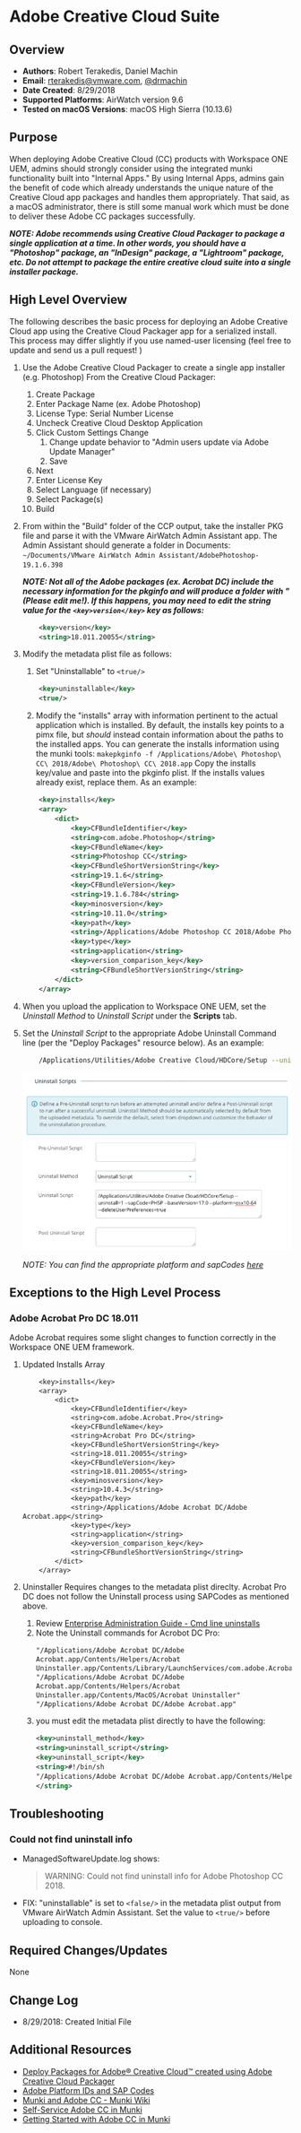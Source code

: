 # Adobe Creative Cloud Suite #

## Overview
- **Authors**: Robert Terakedis, Daniel Machin
- **Email**: rterakedis@vmware.com, [@drmachin](https://twitter.com/drmachin)
- **Date Created**: 8/29/2018
- **Supported Platforms**: AirWatch version 9.6
- **Tested on macOS Versions**: macOS High Sierra (10.13.6)

## Purpose
When deploying Adobe Creative Cloud (CC) products with Workspace ONE UEM, admins should strongly consider using the integrated munki functionality built into "Internal Apps."   By using Internal Apps, admins gain the benefit of code which already understands the unique nature of the Creative Cloud app packages and handles them appropriately.  That said, as a macOS administrator, there is still some manual work which must be done to deliver these Adobe CC packages successfully.

*__NOTE:   Adobe recommends using Creative Cloud Packager to package a single application at a time.   In other words, you should have a "Photoshop" package, an "InDesign" package, a "Lightroom" package, etc.   Do not attempt to package the entire creative cloud suite into a single installer package.__*

## High Level Overview ##
The following describes the basic process for deploying an Adobe Creative Cloud app using the Creative Cloud Packager app for a serialized install.  This process may differ slightly if you use named-user licensing (feel free to update and send us a pull request! )

1. Use the Adobe Creative Cloud Packager to create a single app installer (e.g. Photoshop) From the Creative Cloud Packager:
    1. Create Package
    2. Enter Package Name (ex. Adobe Photoshop)
    3. License Type: Serial Number License
    4. Uncheck Creative Cloud Desktop Application
    5. Click Custom Settings Change
	    1. Change update behavior to "Admin users update via Adobe Update Manager"
	    2. Save
    6. Next
    7. Enter License Key
    8. Select Language (if necessary)
    9. Select Package(s)
    10. Build

2. From within the "Build" folder of the CCP output, take the installer PKG file and parse it with the VMware AirWatch Admin Assistant app.   The Admin Assistant should generate a folder in Documents: `~/Documents/VMware AirWatch Admin Assistant/AdobePhotoshop-19.1.6.398`

    *__NOTE: Not all of the Adobe packages (ex. Acrobat DC) include the necessary information for the pkginfo and will produce a folder with "(Please edit me!).  If this happens, you may need to edit the string value for the `<key>version</key>` key as follows:__*
    ```xml
        <key>version</key>
        <string>18.011.20055</string>
    ```

3. Modify the metadata plist file as follows:
   1. Set "Uninstallable" to `<true/>`
    ```xml
        <key>uninstallable</key>
        <true/>
    ```

   2. Modify the "installs" array with information pertinent to the actual application which is installed.  By default, the installs key points to a pimx file, but *should* instead contain information about the paths to the installed apps.  You can generate the installs information using the munki tools:  `makepkginfo -f /Applications/Adobe\ Photoshop\ CC\ 2018/Adobe\ Photoshop\ CC\ 2018.app` Copy the installs key/value and paste into the pkginfo plist. If the installs values already exist, replace them.  As an example:
    ```xml
        <key>installs</key>
        <array>
            <dict>
                <key>CFBundleIdentifier</key>
                <string>com.adobe.Photoshop</string>
                <key>CFBundleName</key>
                <string>Photoshop CC</string>
                <key>CFBundleShortVersionString</key>
                <string>19.1.6</string>
                <key>CFBundleVersion</key>
                <string>19.1.6.784</string>
                <key>minosversion</key>
                <string>10.11.0</string>
                <key>path</key>
                <string>/Applications/Adobe Photoshop CC 2018/Adobe Photoshop CC 2018.app</string>
                <key>type</key>
                <string>application</string>
                <key>version_comparison_key</key>
                <string>CFBundleShortVersionString</string>
            </dict>
        </array>
    ```

4.  When you upload the application to Workspace ONE UEM, set the *Uninstall Method* to *Uninstall Script* under the **Scripts** tab.

5. Set the *Uninstall Script* to the appropriate Adobe Uninstall Command line (per the "Deploy Packages" resource below).  As an example:  
    ```bash
        /Applications/Utilities/Adobe Creative Cloud/HDCore/Setup --uninstall=1 --sapCode=PHSP --baseVersion=17.0 --platform=osx10-64 --deleteUserPreferences=true
    ```
    ![Uninstall Script](Uninstall_Script.png)

    *NOTE:   You can find the appropriate platform and sapCodes [here](https://helpx.adobe.com/enterprise/package/help/apps-deployed-without-their-base-versions.html)*


## Exceptions to the High Level Process ##

### Adobe Acrobat Pro DC 18.011

Adobe Acrobat requires some slight changes to function correctly in the Workspace ONE UEM framework.   

1. Updated Installs Array

    ```
        <key>installs</key>
        <array>
            <dict>
                <key>CFBundleIdentifier</key>
                <string>com.adobe.Acrobat.Pro</string>
                <key>CFBundleName</key>
                <string>Acrobat Pro DC</string>
                <key>CFBundleShortVersionString</key>
                <string>18.011.20055</string>
                <key>CFBundleVersion</key>
                <string>18.011.20055</string>
                <key>minosversion</key>
                <string>10.4.3</string>
                <key>path</key>
                <string>/Applications/Adobe Acrobat DC/Adobe Acrobat.app</string>
                <key>type</key>
                <string>application</string>
                <key>version_comparison_key</key>
                <string>CFBundleShortVersionString</string>
            </dict>
        </array>
    ```
2. Uninstaller Requires changes to the metadata plist direclty. Acrobat Pro DC does not follow the Uninstall process using SAPCodes as mentioned above.
    
    1. Review [Enterprise Administration Guide - Cmd line uninstalls](https://www.adobe.com/devnet-docs/acrobatetk/tools/AdminGuide/mac.html#cmd-line-uninstalls)
    2. Note the Uninstall commands for Acrobot DC Pro:
        ```
        "/Applications/Adobe Acrobat DC/Adobe Acrobat.app/Contents/Helpers/Acrobat Uninstaller.app/Contents/Library/LaunchServices/com.adobe.Acrobat.RemoverTool" "/Applications/Adobe Acrobat DC/Adobe Acrobat.app/Contents/Helpers/Acrobat Uninstaller.app/Contents/MacOS/Acrobat Uninstaller" "/Applications/Adobe Acrobat DC/Adobe Acrobat.app"
        ```
    3. you must edit the metadata plist directly to have the following:
        ```XML
        <key>uninstall_method</key>
        <string>uninstall_script</string>
        <key>uninstall_script</key>
        <string>#!/bin/sh
        "/Applications/Adobe Acrobat DC/Adobe Acrobat.app/Contents/Helpers/Acrobat Uninstaller.app/Contents/Library/LaunchServices/com.adobe.Acrobat.RemoverTool" "/Applications/Adobe Acrobat DC/Adobe Acrobat.app/Contents/Helpers/Acrobat Uninstaller.app/Contents/MacOS/Acrobat Uninstaller" "/Applications/Adobe Acrobat DC/Adobe Acrobat.app"
        </string>
        ```


## Troubleshooting


### Could not find uninstall info
* ManagedSoftwareUpdate.log shows:
    > WARNING: Could not find uninstall info for Adobe Photoshop CC 2018.

* FIX:  "uninstallable" is set to `<false/>` in the metadata plist output from VMware AirWatch Admin Assistant. Set the value to `<true/>` before uploading to console.


## Required Changes/Updates
None

## Change Log
- 8/29/2018: Created Initial File


## Additional Resources
- [Deploy Packages for Adobe® Creative Cloud™ created using Adobe Creative Cloud Packager](https://helpx.adobe.com/enterprise/package/help/deploying-packages.html)
- [Adobe Platform IDs and SAP Codes](https://helpx.adobe.com/enterprise/package/help/apps-deployed-without-their-base-versions.html)
- [Munki and Adobe CC - Munki Wiki](https://github.com/munki/munki/wiki/Munki-And-Adobe-CC)
- [Self-Service Adobe CC in Munki](https://osxdominion.wordpress.com/2016/10/19/self-service-adobe-cc-in-munki/)
- [Getting Started with Adobe CC in Munki](https://justanothermacadmin.com/2017/06/21/getting-started-with-adobe-cc-and-munki/)